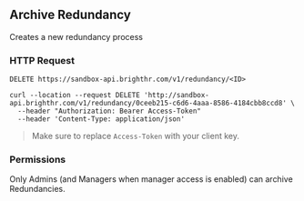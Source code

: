 ## Archive Redundancy

Creates a new redundancy process

### HTTP Request

`DELETE https://sandbox-api.brighthr.com/v1/redundancy/<ID>`

```shell
curl --location --request DELETE 'http://sandbox-api.brighthr.com/v1/redundancy/0ceeb215-c6d6-4aaa-8586-4184cbb8ccd8' \
  --header "Authorization: Bearer Access-Token"
  --header 'Content-Type: application/json'
```
> Make sure to replace `Access-Token` with your client key.

### Permissions

Only Admins (and Managers when manager access is enabled) can archive Redundancies.